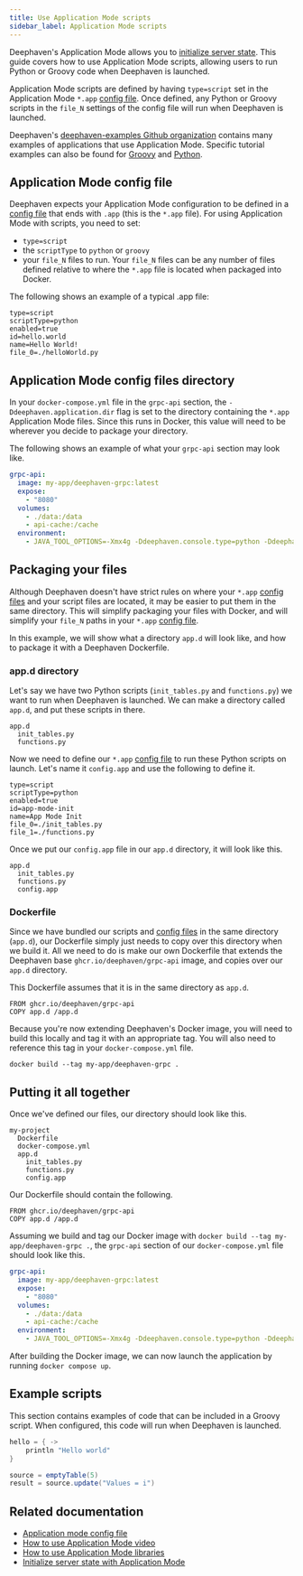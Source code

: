 ```yaml
---
title: Use Application Mode scripts
sidebar_label: Application Mode scripts
---
```


Deephaven's Application Mode allows you to [initialize server state](./app-mode.md). This guide covers how to use Application Mode scripts, allowing users to run Python or Groovy code when Deephaven is launched.

Application Mode scripts are defined by having `type=script` set in the Application Mode `*.app` [config file](../reference/app-mode/application-mode-config.md). Once defined, any Python or Groovy scripts in the `file_N` settings of the config file will run when Deephaven is launched.

Deephaven's [deephaven-examples Github organization](https://github.com/deephaven-examples) contains many examples of applications that use Application Mode. Specific tutorial examples can also be found for [Groovy](https://github.com/deephaven-examples/app-mode-init-groovy) and [Python](https://github.com/deephaven-examples/app-mode-init-python).

## Application Mode config file

Deephaven expects your Application Mode configuration to be defined in a [config file](../reference/app-mode/application-mode-config.md) that ends with `.app` (this is the `*.app` file). For using Application Mode with scripts, you need to set:

- `type=script`
- the `scriptType` to `python` or `groovy`
- your `file_N` files to run. Your `file_N` files can be any number of files defined relative to where the `*.app` file is located when packaged into Docker.

The following shows an example of a typical .app file:

```
type=script
scriptType=python
enabled=true
id=hello.world
name=Hello World!
file_0=./helloWorld.py
```

## Application Mode config files directory

In your `docker-compose.yml` file in the `grpc-api` section, the `-Ddeephaven.application.dir` flag is set to the directory containing the `*.app` Application Mode files. Since this runs in Docker, this value will need to be wherever you decide to package your directory.

The following shows an example of what your `grpc-api` section may look like.

```yml
grpc-api:
  image: my-app/deephaven-grpc:latest
  expose:
    - "8080"
  volumes:
    - ./data:/data
    - api-cache:/cache
  environment:
    - JAVA_TOOL_OPTIONS=-Xmx4g -Ddeephaven.console.type=python -Ddeephaven.application.dir=/app.d
```

## Packaging your files

Although Deephaven doesn't have strict rules on where your `*.app` [config files](../reference/app-mode/application-mode-config.md) and your script files are located, it may be easier to put them in the same directory. This will simplify packaging your files with Docker, and will simplify your `file_N` paths in your `*.app` [config file](../reference/app-mode/application-mode-config.md).

In this example, we will show what a directory `app.d` will look like, and how to package it with a Deephaven Dockerfile.

### app.d directory

Let's say we have two Python scripts (`init_tables.py` and `functions.py`) we want to run when Deephaven is launched. We can make a directory called `app.d`, and put these scripts in there.

```
app.d
  init_tables.py
  functions.py
```

Now we need to define our `*.app` [config file](../reference/app-mode/application-mode-config.md) to run these Python scripts on launch. Let's name it `config.app` and use the following to define it.

```
type=script
scriptType=python
enabled=true
id=app-mode-init
name=App Mode Init
file_0=./init_tables.py
file_1=./functions.py
```

Once we put our `config.app` file in our `app.d` directory, it will look like this.

```
app.d
  init_tables.py
  functions.py
  config.app
```

### Dockerfile

Since we have bundled our scripts and [config files](../reference/app-mode/application-mode-config.md) in the same directory (`app.d`), our Dockerfile simply just needs to copy over this directory when we build it. All we need to do is make our own Dockerfile that extends the Deephaven base `ghcr.io/deephaven/grpc-api` image, and copies over our `app.d` directory.

This Dockerfile assumes that it is in the same directory as `app.d`.

```
FROM ghcr.io/deephaven/grpc-api
COPY app.d /app.d
```

Because you're now extending Deephaven's Docker image, you will need to build this locally and tag it with an appropriate tag. You will also need to reference this tag in your `docker-compose.yml` file.

```
docker build --tag my-app/deephaven-grpc .
```

## Putting it all together

Once we've defined our files, our directory should look like this.

```
my-project
  Dockerfile
  docker-compose.yml
  app.d
    init_tables.py
    functions.py
    config.app
```

Our Dockerfile should contain the following.

```
FROM ghcr.io/deephaven/grpc-api
COPY app.d /app.d
```

Assuming we build and tag our Docker image with `docker build --tag my-app/deephaven-grpc .`, the `grpc-api` section of our `docker-compose.yml` file should look like this.

```yml
grpc-api:
  image: my-app/deephaven-grpc:latest
  expose:
    - "8080"
  volumes:
    - ./data:/data
    - api-cache:/cache
  environment:
    - JAVA_TOOL_OPTIONS=-Xmx4g -Ddeephaven.console.type=python -Ddeephaven.application.dir=/app.d
```

After building the Docker image, we can now launch the application by running `docker compose up`.

## Example scripts

This section contains examples of code that can be included in a Groovy script. When configured, this code will run when Deephaven is launched.

```groovy skip-test
hello = { ->
    println "Hello world"
}

source = emptyTable(5)
result = source.update("Values = i")
```

## Related documentation

- [Application mode config file](../reference/app-mode/application-mode-config.md)
- [How to use Application Mode video](https://youtu.be/GNm1k0WiRMQ)
- [How to use Application Mode libraries](./application-mode-libraries.md)
- [Initialize server state with Application Mode](./app-mode.md)
